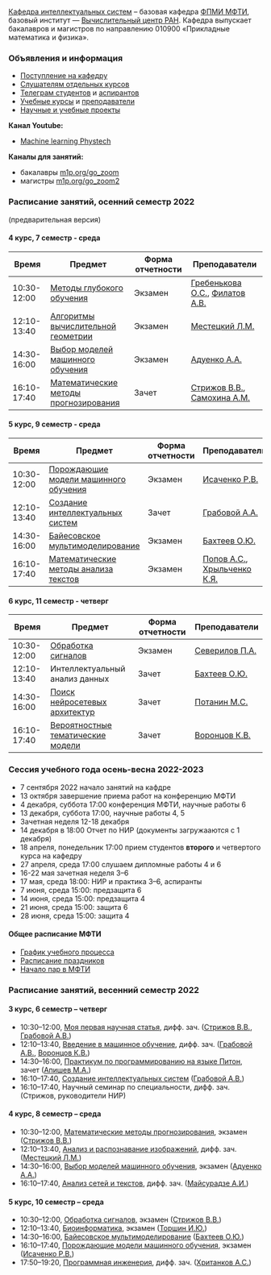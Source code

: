 [Кафедра интеллектуальных систем](/ru/about/) – базовая кафедра [ФПМИ МФТИ](https://fpmi.mipt.ru/master/), базовый институт — [Вычислительный центр РАН](https://www.frccsc.ru/). Кафедра выпускает бакалавров и магистров по направлению 010900 «Прикладные математика и физика». 

### Объявления и информация
- [Поступление на кафедру](/ru/admission/)
- [Слушателям отдельных курсов](/ru/admission/)
- [Телеграм студентов](https://t.me/IS_MIPT) и [аспирантов](https://t.me/+BpMhAW-gWlM5OThi)
- [Учебные курсы](/ru/course/) и [преподаватели](/ru/people/)
- [Научные и учебные проекты](https://m1p.org)

**Канал Youtube:** 
* [Machine learning Phystech](https://www.youtube.com/c/MachineLearningPhystech)

**Каналы для занятий:** 
* бакалавры [m1p.org/go_zoom](https://m1p.org/go_zoom)
* магистры [m1p.org/go_zoom2](https://m1p.org/go_zoom2)

### Расписание занятий, осенний  семестр 2022
(предварительная версия)

#### 4 курс, 7 семестр - среда

| Время | Предмет  | Форма отчетности  | Преподаватели  |
|---|---|---|---|
| 10:30-12:00 | [Методы глубокого обучения](/ru/course/deep_learning/index.html) | Экзамен | [Гребенькова О.С.](/ru/people/grebenkova_os/index.html), [Филатов А.В.](/ru/people/filatov_av/index.html) |
| 12:10-13:40 | [Алгоритмы вычислительной геометрии](/ru/course/computational_geometry/index.html) | Экзамен | [Местецкий Л.М.](/ru/people/mestetskiy_lm/index.html) |
| 14:30-16:00 | [Выбор моделей машинного обучения](/ru/course/bayesian_model_selection/index.html) | Экзамен | [Адуенко А.А.](/ru/people/aduenko_aa/index.html) |
| 16:10-17:40 | [Математические методы прогнозирования](/ru/course/forecasting_methods/index.html) | Зачет | [Стрижов В.В.](/ru/people/strijov_vv/index.html), [Самохина А.М.](/ru/people/samokhina_am/index.html) |

#### 5 курс, 9 семестр - среда

| Время | Предмет  | Форма отчетности  | Преподаватели  |
|---|---|---|---|
| 10:30-12:00 | [Порождающие модели машинного обучения](/ru/course/deep_generative_models/index.html) | Экзамен | [Исаченко Р.В.](/ru/people/isachenko_rv/index.html) |
| 12:10-13:40 | [Создание интеллектуальных систем](/ru/course/rnd_in_ai/index.html) | Зачет | [Грабовой А.А.](/ru/people/grabovoy_av/index.html) |
| 14:30-16:00 | [Байесовское мультимоделирование](/ru/course/bayesian_multimodeling/index.html) | Экзамен | [Бахтеев О.Ю.](/ru/people/bakhteev_oy/index.html) |
| 16:10-17:40 | [Математические методы анализа текстов](/ru/course/natural_language_processing/index.html) | Экзамен | [Попов А.С.](/ru/people/popov_as/index.html), [Хрыльченко К.Я.](/ru/people/khrilchenko_ky/index.html) |

#### 6 курс, 11 семестр - четверг

| Время | Предмет  | Форма отчетности  | Преподаватели  |
|---|---|---|---|
| 10:30-12:00 | [Обработка сигналов](/ru/course/signal_processing/index.html) | Экзамен | [Северилов П.А.](/ru/people/severilov_pa/index.html) |
| 12:10-13:40 | Интеллектуальный анализ данных | Зачет | [Бахтеев О.Ю.](/ru/people/bakhteev_oy/index.html) |
| 14:30-16:00 | [Поиск нейросетевых архитектур]([/ru/course/bayesian_multimodeling/index.html](/ru/course/neural_architecture_search/index.html)) | Зачет | [Потанин М.С.]([/ru/people/potanin_ms/index.html) |
| 16:10-17:40 | [Вероятностные тематические модели](/ru/course/probabilistic_topic_models/index.html) | Зачет | [Воронцов К.В.](/ru/people/vorontsov_kv/index.html) |

### Сессия учебного года осень-весна 2022-2023
- 7 сентября 2022 начало занятий на кафдре
- 13 октября завершение приема работ на конференцию МФТИ
- 4 декабря, суббота 17:00 конференция МФТИ, научные работы 6
- 13 декабря, суббота 17:00, научные работы 4, 5
- Зачетная неделя 12-18 декабря
- 14 декабря в 18:00 Отчет по НИР (документы загружааются с 1 декабря)
- 18 апреля, понедельник 17:00 прием студентов __второго__ и четвертого курса на кафедру
- 27 апреля, среда 17:00 слушаем дипломные работы 4 и 6
- 16-22 мая зачетная неделя 3–6
- 17 мая, среда 18:00: НИР и практика 3–6, аспиранты
- 7 июня, среда 15:00: предзащита 6
- 14 июня, среда 15:00: предзащита 4
- 21 июня, среда 15:00: защита 6
- 28 июня, среда 15:00: защита 4

#### Общее расписание МФТИ
- [График учебного процесса](https://mipt.ru/about/departments/uchebniy/schedule/study/)
- [Расписание праздников](https://mipt.ru/about/departments/uchebniy/schedule/study/)
- [Начало пар в МФТИ](https://mipt.ru/about/departments/uchebniy/schedule/study/)

### Расписание занятий, весенний семестр 2022

#### 3 курс, 6 семестр – четверг
- 10:30–12:00,	[Моя первая научная статья](/ru/course/automation_scientific_research/index.html), дифф. зач. ([Стрижов В.В.](/ru/people/strijov_vv/index.html), [Грабовой А.В.](/ru/people/grabovoy_av/index.html))
- 12:10–13:40,	[Введение в машинное обучение](/ru/course/introduction_machine_learning/index.html), дифф. зач. ([Грабовой А.В.](/ru/people/grabovoy_av/index.html), [Воронцов К.В.](/ru/people/vorontsov_kv/index.html))
- 14:30–16:00,	[Практикум по программированию на языке Питон](https://github.com/MelLain/mipt-python), зачет ([Апишев М.А.](people/apishev_ma/index.html))
- 16:10–17:40,	[Создание интеллектуальных систем](/ru/course/rnd_in_ai/index.html) ([Грабовой А.В.](people/grabovoy_av/index.html))
- 16:10–17:40,	Научный семинар по специальности, дифф. зач. (Стрижов, руководители НИР)

#### 4 курс, 8 семестр – среда
- 10:30–12:00,	[Математические методы прогнозирования](/ru/course/forecasting_methods/index.html), экзамен ([Стрижов В.В.](/ru/people/strijov_vv/index.html))
- 12:10–13:40,	[Анализ и распознавание изображений](/ru/course/image_processing_recognition/index.html), дифф. зач. ([Местецкий Л.М.](/ru/people/mestetskiy_lm/index.html))
- 14:30–16:00,	[Выбор моделей машинного обучения](/ru/course/bayesian_model_selection/index.html), экзамен ([Адуенко А.А.](/ru/people/aduenko_aa/index.html))
- 16:10–17:40,	[Анализ сетей и текстов](/ru/course/networks_text_analysis/index.html), дифф. зач. ([Майсурадзе А.И.](/ru/people/meysuradze_ai/index.html))

#### 5 курс, 10 семестр – среда
- 10:30–12:00,	[Обработка сигналов](/ru/course/signal_processing/index.html), экзамен ([Стрижов В.В.](/ru/people/strijov_vv/index.html))
- 12:10–13:40,	[Биоинформатика](/ru/course/bioinformatics/index.html), экзамен ([Торшин И.Ю.](/ru/people/torshin_iy/index.html))
- 14:30–16:00,	[Байесовское мультимоделирование](/ru/course/bayesian_multimodeling/index.html) ([Бахтеев О.Ю.](/ru/people/bakhteev_oy/index.html))
- 16:10–17:40,	[Порождающие модели машинного обучения](/ru/course/deep_generative_models/index.html), экзамен ([Исаченко Р.В.](/ru/people/isachenko_rv/index.html))
- 17:50–19:20,	[Программная инженерия](/ru/course/software_engineering_data_analysis/index.html), дифф. зач. ([Хританков А.С.](/ru/people/khritankov_as/index.html))
